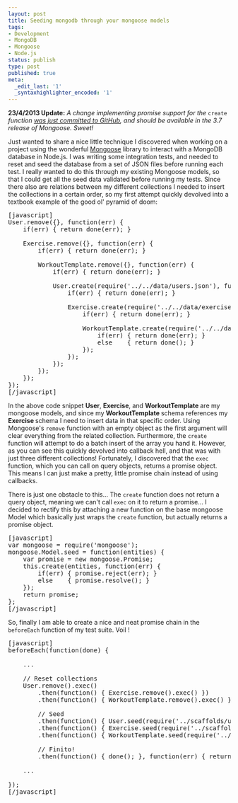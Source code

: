 ```yaml
---
layout: post
title: Seeding mongodb through your mongoose models
tags:
- Development
- MongoDB
- Mongoose
- Node.js
status: publish
type: post
published: true
meta:
  _edit_last: '1'
  _syntaxhighlighter_encoded: '1'
---
```

<strong>23/4/2013 Update:</strong>
<em>A change implementing promise support for the </em><code>create</code><em> function <a href="https://github.com/LearnBoost/mongoose/commit/2ef5f237e054fc4846143530410e353ef7a7456e">was just committed to GitHub</a>, and should be available in the 3.7 release of Mongoose. Sweet!</em>

Just wanted to share a nice little technique I discovered when working on a project using the wonderful <a href="http://mongoosejs.com/">Mongoose</a> library to interact with a MongoDB database in Node.js. I was writing some integration tests, and needed to reset and seed the database from a set of JSON files before running each test. I really wanted to do this through my existing Mongoose models, so that I could get all the seed data validated before running my tests. Since there also are relations between my different collections I needed to insert the collections in a certain order, so my first attempt quickly devolved into a textbook example of the good ol' pyramid of doom:

<pre>
[javascript]
User.remove({}, function(err) {
    if(err) { return done(err); }

    Exercise.remove({}, function(err) {
        if(err) { return done(err); }

        WorkoutTemplate.remove({}, function(err) {
            if(err) { return done(err); }

            User.create(require('../../data/users.json'), function(err) {
                if(err) { return done(err); }

                Exercise.create(require('../../data/exercises.json'), function(err) {
                    if(err) { return done(err); }

                    WorkoutTemplate.create(require('../../data/workoutTemplates.json'), function(err) {
                        if(err) { return done(err); }
                        else    { return done(); }
                    });
                });
            });
        });
    });
});
[/javascript]
</pre>

In the above code snippet <strong>User</strong>, <strong>Exercise</strong>, and <strong>WorkoutTemplate </strong>are my mongoose models, and since my <strong>WorkoutTemplate </strong>schema references my <strong>Exercise </strong>schema I need to insert data in that specific order. Using Mongoose's <code>remove</code> function with an empty object as the first argument will clear everything from the related collection. Furthermore, the <code>create</code> function will attempt to do a batch insert of the array you hand it. However, as you can see this quickly devolved into callback hell, and that was with just three different collections! Fortunately, I discovered that the <code>exec</code> function, which you can call on query objects, returns a promise object. This means I can just make a pretty, little promise chain instead of using callbacks.

There is just one obstacle to this... The <code>create</code> function does not return a query object, meaning we can't call <code>exec</code> on it to return a promise... I decided to rectify this by attaching a new function on the base mongoose Model which basically just wraps the <code>create</code> function, but actually returns a promise object.

<pre>
[javascript]
var mongoose = require('mongoose');
mongoose.Model.seed = function(entities) {
	var promise = new mongoose.Promise;
	this.create(entities, function(err) {
		if(err) { promise.reject(err); }
		else    { promise.resolve(); }
	});
	return promise;
};
[/javascript]
</pre>

So, finally I am able to create a nice and neat promise chain in the <code>beforeEach</code> function of my test suite. Voil  !

<pre>
[javascript]
beforeEach(function(done) {
	
	...

	// Reset collections
	User.remove().exec()
		.then(function() { Exercise.remove().exec() })
		.then(function() { WorkoutTemplate.remove().exec() })

		// Seed
		.then(function() { User.seed(require('../scaffolds/users.json')) })
		.then(function() { Exercise.seed(require('../scaffolds/exercises.json')); })
		.then(function() { WorkoutTemplate.seed(require('../scaffolds/workoutTemplates.json')); })
                
		// Finito!
		.then(function() { done(); }, function(err) { return done(err); });

	...
	
});
[/javascript]
</pre>
